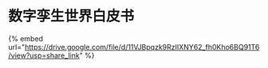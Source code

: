 # 数字孪生世界白皮书

{% embed url="https://drive.google.com/file/d/11VJBpqzk9RzIIXNY62_fh0Kho6BQ91T6/view?usp=share_link" %}
